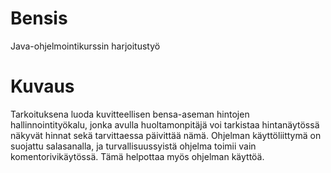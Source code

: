# Bensis
Java-ohjelmointikurssin harjoitustyö

# Kuvaus
Tarkoituksena luoda kuvitteellisen bensa-aseman hintojen hallinnointityökalu, jonka avulla huoltamonpitäjä voi tarkistaa hintanäytössä näkyvät hinnat sekä tarvittaessa päivittää nämä. Ohjelman käyttöliittymä on suojattu salasanalla, ja turvallisuussyistä ohjelma toimii vain komentorivikäytössä. Tämä helpottaa myös ohjelman käyttöä.
